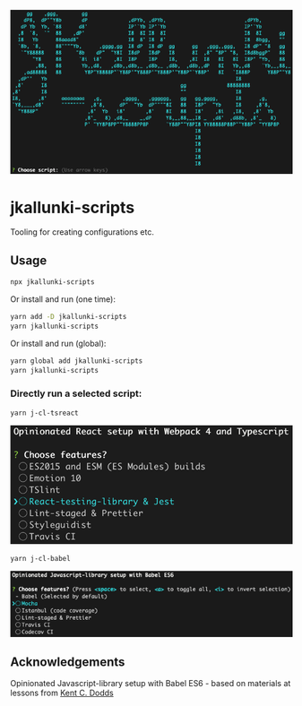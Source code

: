 ![jkallunki-scripts](readme-files/jkallunki-scripts.png)

# jkallunki-scripts

Tooling for creating configurations etc.

## Usage

```bash
npx jkallunki-scripts
```

Or install and run (one time):
```bash
yarn add -D jkallunki-scripts
yarn jkallunki-scripts
```

Or install and run (global):
```bash
yarn global add jkallunki-scripts
yarn jkallunki-scripts
```
### Directly run a selected script:

```bash
yarn j-cl-tsreact
```
![Opinionated React setup with Webpack 4 and Typescript](readme-files/create-lib-tsreact.png)

```bash
yarn j-cl-babel
```
![Opinionated Javascript-library setup with Babel ES6](readme-files/create-lib-babel.png)

## Acknowledgements

Opinionated Javascript-library setup with Babel ES6 - based on materials at lessons from [Kent C. Dodds](https://github.com/kentcdodds)
 